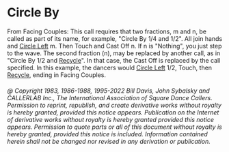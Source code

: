 
# Circle By

From Facing Couples: This call requires that two
fractions, m and n, be called as part of its name, for example,
"Circle By 1/4 and 1/2". All join hands and [Circle Left](../b1/circle.md) m. 
Then Touch and Cast Off n. If n is "Nothing", you
just step to the wave. The second fraction (n), may be
replaced by another call, as in "Circle By 1/2 and [Recycle](../ms/recycle.md)". 
In that case, the Cast Off is replaced by the call
specified. In this example, the dancers would [Circle Left](../b1/circle.md)
1/2, Touch, then [Recycle](../ms/recycle.md), ending in Facing Couples.

###### @ Copyright 1983, 1986-1988, 1995-2022 Bill Davis, John Sybalsky and CALLERLAB Inc., The International Association of Square Dance Callers. Permission to reprint, republish, and create derivative works without royalty is hereby granted, provided this notice appears. Publication on the Internet of derivative works without royalty is hereby granted provided this notice appears. Permission to quote parts or all of this document without royalty is hereby granted, provided this notice is included. Information contained herein shall not be changed nor revised in any derivation or publication.
